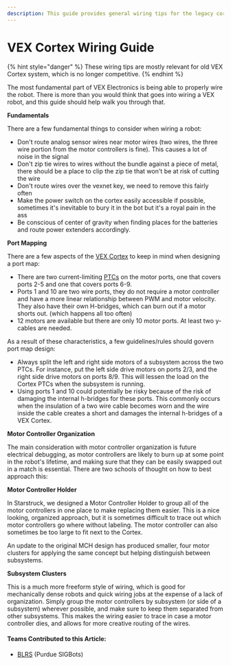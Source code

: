 ```yaml
---
description: This guide provides general wiring tips for the legacy cortex system.
---
```


# VEX Cortex Wiring Guide

{% hint style="danger" %}
These wiring tips are mostly relevant for old VEX Cortex system, which is no longer competitive.
{% endhint %}

The most fundamental part of VEX Electronics is being able to properly wire the robot. There is more than you would think that goes into wiring a VEX robot, and this guide should help walk you through that.

**Fundamentals**

There are a few fundamental things to consider when wiring a robot:

* Don't route analog sensor wires near motor wires \(two wires, the three wire portion from the motor controllers is fine\). This causes a lot of noise in the signal
* Don't zip tie wires to wires without the bundle against a piece of metal, there should be a place to clip the zip tie that won't be at risk of cutting the wire
* Don't route wires over the vexnet key, we need to remove this fairly often
* Make the power switch on the cortex easily accessible if possible, sometimes it's inevitable to bury it in the bot but it's a royal pain in the ass
* Be conscious of center of gravity when finding places for the batteries and route power extenders accordingly.

**Port Mapping**

There are a few aspects of the [VEX Cortex](vex-electronics/vex-cortex.md) to keep in mind when designing a port map:

* There are two current-limiting [PTCs](resettable-fuse-ptc.md) on the motor ports, one that covers ports 2-5 and one that covers ports 6-9.
* Ports 1 and 10 are two wire ports, they do not require a motor controller and have a more linear relationship between PWM and motor velocity. They also have their own H-bridges, which can burn out if a motor shorts out. \(which happens all too often\)
* 12 motors are available but there are only 10 motor ports. At least two y-cables are needed.

As a result of these characteristics, a few guidelines/rules should govern port map design:

* Always split the left and right side motors of a subsystem across the two PTCs. For instance, put the left side drive motors on ports 2/3, and the right side drive motors on ports 8/9. This will lessen the load on the Cortex PTCs when the subsystem is running.
* Using ports 1 and 10 could potentially be risky because of the risk of damaging the internal h-bridges for these ports.  This commonly occurs when the insulation of a two wire cable becomes worn and the wire inside the cable creates a short and damages the internal h-bridges of a VEX Cortex. 

**Motor Controller Organization**

The main consideration with motor controller organization is future electrical debugging, as motor controllers are likely to burn up at some point in the robot's lifetime, and making sure that they can be easily swapped out in a match is essential. There are two schools of thought on how to best approach this:

**Motor Controller Holder**

In Starstruck, we designed a Motor Controller Holder to group all of the motor controllers in one place to make replacing them easier. This is a nice looking, organized approach, but it is sometimes difficult to trace out which motor controllers go where without labeling. The motor controller can also sometimes be too large to fit next to the Cortex.

An update to the original MCH design has produced smaller, four motor clusters for applying the same concept but helping distinguish between subsystems.

**Subsystem Clusters**

This is a much more freeform style of wiring, which is good for mechanically dense robots and quick wiring jobs at the expense of a lack of organization. Simply group the motor controllers by subsystem \(or side of a subsystem\) wherever possible, and make sure to keep them separated from other subsystems. This makes the wiring easier to trace in case a motor controller dies, and allows for more creative routing of the wires.

#### Teams Contributed to this Article:

* [BLRS](https://purduesigbots.com/) \(Purdue SIGBots\)

